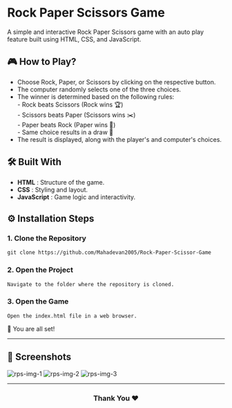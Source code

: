 # Rock Paper Scissors Game
A simple and interactive Rock Paper Scissors game with an auto play feature built using HTML, CSS, and JavaScript.

## 🎮 How to Play?
- Choose Rock, Paper, or Scissors by clicking on the respective button. <br>
- The computer randomly selects one of the three choices. <br>
- The winner is determined based on the following rules: <br>
      - Rock beats Scissors (Rock wins 🏆) <br>
      - Scissors beats Paper (Scissors wins ✂️) <br>
      - Paper beats Rock (Paper wins 📄) <br>
      - Same choice results in a draw 🤝 <br>
- The result is displayed, along with the player's and computer's choices. 

## 🛠️ Built With
- **HTML** : Structure of the game.
- **CSS** : Styling and layout.
- **JavaScript** : Game logic and interactivity.


## ⚙️ Installation Steps
### 1. Clone the Repository
```
git clone https://github.com/Mahadevan2005/Rock-Paper-Scissor-Game
```

### 2. Open the Project
```
Navigate to the folder where the repository is cloned.
```

### 3. Open the Game
```
Open the index.html file in a web browser.
```

🌟 You are all set!
<hr>

## 📸 Screenshots
![rps-img-1](https://github.com/user-attachments/assets/754f213e-b38d-45a1-9fea-8de8ac0d6234)
![rps-img-2](https://github.com/user-attachments/assets/74d3f23a-b16d-4a1d-b6eb-6b686976809d)
![rps-img-3](https://github.com/user-attachments/assets/97fc9a24-7c34-4751-a52e-f138a9f57412)


<hr>
<h3 align="center">
Thank You ❤️
</h3>

